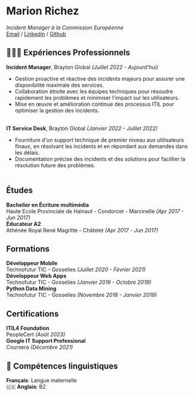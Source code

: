 # Marion Richez
_Incident Manager à la Commission Européenne_ <br>
[Email](mailto:richez.m95@gmail.com) / [Linkedin](https://www.linkedin.com/in/marion-richez/) / [Github](https://github.com/MarionRichez)

## 👩🏼‍💻 Expériences Professionnels
**Incident Manager**, Brayton Global _(Juillet 2022 - Aujourd'hui)_ <br>
- Gestion proactive et réactive des incidents majeurs pour assurer une disponibilité maximale des services.
- Collaboration étroite avec les équipes techniques pour résoudre rapidement les problèmes et minimiser l'impact sur les utilisateurs.
- Mise en œuvre et amélioration continue des processus ITIL pour optimiser la gestion des incidents.
<br><br>

**IT Service Desk**, Brayton Global _(Janvier 2022 - Juillet 2022)_ <br>
- Fourniture d'un support technique de premier niveau aux utilisateurs finaux, en résolvant les incidents et en répondant aux demandes dans les délais.
- Documentation précise des incidents et des solutions pour faciliter la résolution future des problèmes.
<br><br>

## Études
**Bachelier en Écriture multimédia**<br>
Haute Ecole Provinciale de Hainaut - Condorcet - Marcinelle _(Apr 2017 - Jun 2017)_ <br>
**Éducateur A2**<br>
Athénée Royal René Magritte - Châtelet _(Apr 2017 - Jun 2017)_ <br>

## Formations
**Développeur Mobile**<br>
Technofutur TIC - Gosselies _(Juillet 2020 - Février 2021)_ <br>
**Développeur Web Apps**<br>
Technofutur TIC - Gosselies _(Janvier 2019 - Octobre 2019)_ <br>
**Python Data Mining**<br>
Technofutur TIC - Gosselies _(Novembre 2018 - Janvier 2019)_ <br>

## Certifications
**ITIL4 Foundation**<br>
PeopleCert _(Août 2023)_<br>
**Google IT Support Professional**<br>
Coursera _(Décembre 2021)_<br>

## 💬 Compétences linguistiques
**Français**: Langue maternelle <br>
🇺🇸 **Anglais**: B2
<br><br>
